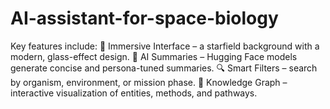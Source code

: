# AI-assistant-for-space-biology
Key features include:  🌌 Immersive Interface – a starfield background with a modern, glass-effect design.  📑 AI Summaries – Hugging Face models generate concise and persona-tuned summaries.  🔍 Smart Filters – search by organism, environment, or mission phase.  🧬 Knowledge Graph – interactive visualization of entities, methods, and pathways.  
